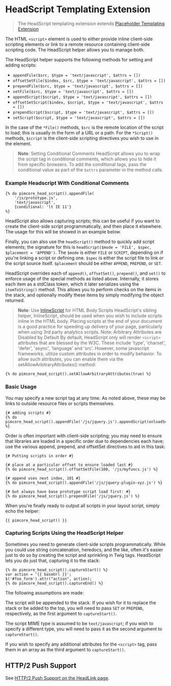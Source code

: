 # HeadScript Templating Extension

> The HeadScript templating extension extends [Placeholder Templating Extension](./00_Placeholder.md)

The HTML `<script>` element is used to either provide inline client-side scripting elements or link to a remote resource 
containing client-side scripting code. The HeadScript helper allows you to manage both.

The HeadScript helper supports the following methods for setting and adding scripts:

- `appendFile($src, $type = 'text/javascript', $attrs = [])`
- `offsetSetFile($index, $src, $type = 'text/javascript', $attrs = [])`
- `prependFile($src, $type = 'text/javascript', $attrs = [])`
- `setFile($src, $type = 'text/javascript', $attrs = [])`
- `appendScript($script, $type = 'text/javascript', $attrs = [])`
- `offsetSetScript($index, $script, $type = 'text/javascript', $attrs = [])`
- `prependScript($script, $type = 'text/javascript', $attrs = [])`
- `setScript($script, $type = 'text/javascript', $attrs = [])`

In the case of the `*File()` methods, `$src` is the remote location of the script to load; this is usually in the form 
of a URL or a path. For the `*Script()` methods, `$script` is the client-side scripting directives you wish to use in the 
element.

> **Note**: Setting Conditional Comments
HeadScript allows you to wrap the script tag in conditional comments, which allows you to hide it from specific browsers. 
To add the conditional tags, pass the conditional value as part of the `$attrs` parameter in the method calls. 

### Example Headscript With Conditional Comments

```twig
{% do pimcore_head_script().appendFile(
    '/js/prototype.js',
    'text/javascript',
    {conditional: 'lt IE 11'}
%}
```

HeadScript also allows capturing scripts; this can be useful if you want to create the client-side script 
programmatically, and then place it elsewhere. The usage for this will be showed in an example below.

Finally, you can also use the `headScript()` method to quickly add script elements; the signature for this is 
`headScript($mode = 'FILE', $spec, $placement = 'APPEND')`. The `$mode` is either `FILE` or `SCRIPT`, depending on 
if you're linking a script or defining one. `$spec` is either the script file to link or the script source itself. 
`$placement` should be either `APPEND`, `PREPEND`, or `SET`.

HeadScript overrides each of `append()`, `offsetSet()`, `prepend()`, and `set()` to enforce usage of the special methods as listed above. 
Internally, it stores each item as a stdClass token, which it later serializes using the `itemToString()` method. 
This allows you to perform checks on the items in the stack, and optionally modify these items by simply modifying 
the object returned.

> **Note**: Use [InlineScript](06_InlineScript.md) for HTML Body Scripts
HeadScript's sibling helper, InlineScript, should be used when you wish to include scripts inline in the HTML body. 
Placing scripts at the end of your document is a good practice for speeding up delivery of your page, particularly when using 3rd party analytics scripts. 
Note: Arbitrary Attributes are Disabled by Default
By default, HeadScript only will render `<script>` attributes that are blessed by the W3C. 
These include 'type', 'charset', 'defer', 'async', 'language' and 'src'. However, some javascript frameworks, 
 utilize custom attributes in order to modify behavior. 
To allow such attributes, you can enable them via the setAllowArbitraryAttributes() method: 

`{% do pimcore_head_script().setAllowArbitraryAttributes(true) %}`

### Basic Usage

You may specify a new script tag at any time. As noted above, these may be links to outside resource files or scripts themselves.

```twig
{# adding scripts #}
{% do pimcore_head_script().appendFile('/js/jquery.js').appendScript(onloadScript) %}
```

Order is often important with client-side scripting; you may need to ensure that libraries are loaded in a specific 
order due to dependencies each have; use the various append, prepend, and offsetSet directives to aid in this task:

```twig
{# Putting scripts in order #}

{# place at a particular offset to ensure loaded last #}
{% do pimcore_head_script().offsetSetFile(100, '/js/myfuncs.js') %}

{# append uses next index, 101 #}
{% do pimcore_head_script().appendFile('/js/jquery-plugin-xyz.js') %}

{# but always have base prototype script load first: #}
{% do pimcore_head_script().prependFile('/js/jquery.js') %}
```

When you're finally ready to output all scripts in your layout script, simply echo the helper:

`{{ pimcore_head_script() }}`

### Capturing Scripts Using the HeadScript Helper

Sometimes you need to generate client-side scripts programmatically. While you could use string concatenation, 
heredocs, and the like, often it's easier just to do so by creating the script and sprinkling in Twig tags. 
HeadScript lets you do just that, capturing it to the stack:

```twig
{% do pimcore_head_script().captureStart() %}
var action = '{{ baseUrl }}';
$('#foo_form').attr("action", action);
{% do pimcore_head_script().captureEnd() %}
```

The following assumptions are made:

The script will be appended to the stack. If you wish for it to replace the stack or be added to the top, 
you will need to pass `SET` or `PREPEND`, respectively, as the first argument to `captureStart()`.

The script MIME type is assumed to be `text/javascript`; if you wish to specify a different type, you will need to 
pass it as the second argument to `captureStart()`.

If you wish to specify any additional attributes for the `<script>` tag, pass them in an array as the third 
argument to `captureStart()`.


## HTTP/2 Push Support

See [HTTP/2 Push Support on the HeadLink page](./01_HeadLink.md#http2-push-support).
